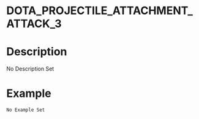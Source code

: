 # DOTA_PROJECTILE_ATTACHMENT_ATTACK_3
# Description
No Description Set
# Example
```No Example Set```